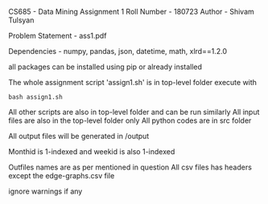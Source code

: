 CS685 - Data Mining Assignment 1
Roll Number - 180723
Author - Shivam Tulsyan

Problem Statement - ass1.pdf

Dependencies - numpy, pandas, json, datetime, math, xlrd==1.2.0

all packages can be installed using pip or already installed

The whole assignment script 'assign1.sh' is in top-level folder
execute with
```
bash assign1.sh
```

All other scripts are also in top-level folder and can be run similarly
All input files are also in the top-level folder only
All python codes are in src folder

All output files will be generated in /output


Monthid is 1-indexed
and weekid is also 1-indexed

Outfiles names are as per mentioned in question 
All csv files has headers except the edge-graphs.csv file

ignore warnings if any